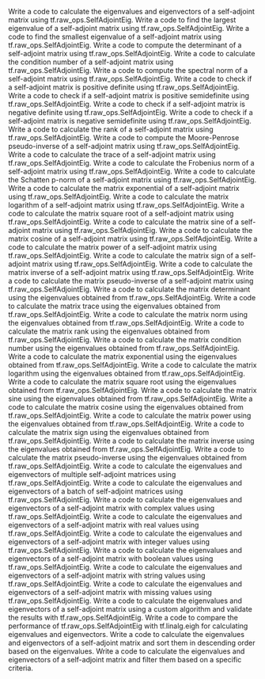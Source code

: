 Write a code to calculate the eigenvalues and eigenvectors of a self-adjoint matrix using tf.raw_ops.SelfAdjointEig.
Write a code to find the largest eigenvalue of a self-adjoint matrix using tf.raw_ops.SelfAdjointEig.
Write a code to find the smallest eigenvalue of a self-adjoint matrix using tf.raw_ops.SelfAdjointEig.
Write a code to compute the determinant of a self-adjoint matrix using tf.raw_ops.SelfAdjointEig.
Write a code to calculate the condition number of a self-adjoint matrix using tf.raw_ops.SelfAdjointEig.
Write a code to compute the spectral norm of a self-adjoint matrix using tf.raw_ops.SelfAdjointEig.
Write a code to check if a self-adjoint matrix is positive definite using tf.raw_ops.SelfAdjointEig.
Write a code to check if a self-adjoint matrix is positive semidefinite using tf.raw_ops.SelfAdjointEig.
Write a code to check if a self-adjoint matrix is negative definite using tf.raw_ops.SelfAdjointEig.
Write a code to check if a self-adjoint matrix is negative semidefinite using tf.raw_ops.SelfAdjointEig.
Write a code to calculate the rank of a self-adjoint matrix using tf.raw_ops.SelfAdjointEig.
Write a code to compute the Moore-Penrose pseudo-inverse of a self-adjoint matrix using tf.raw_ops.SelfAdjointEig.
Write a code to calculate the trace of a self-adjoint matrix using tf.raw_ops.SelfAdjointEig.
Write a code to calculate the Frobenius norm of a self-adjoint matrix using tf.raw_ops.SelfAdjointEig.
Write a code to calculate the Schatten p-norm of a self-adjoint matrix using tf.raw_ops.SelfAdjointEig.
Write a code to calculate the matrix exponential of a self-adjoint matrix using tf.raw_ops.SelfAdjointEig.
Write a code to calculate the matrix logarithm of a self-adjoint matrix using tf.raw_ops.SelfAdjointEig.
Write a code to calculate the matrix square root of a self-adjoint matrix using tf.raw_ops.SelfAdjointEig.
Write a code to calculate the matrix sine of a self-adjoint matrix using tf.raw_ops.SelfAdjointEig.
Write a code to calculate the matrix cosine of a self-adjoint matrix using tf.raw_ops.SelfAdjointEig.
Write a code to calculate the matrix power of a self-adjoint matrix using tf.raw_ops.SelfAdjointEig.
Write a code to calculate the matrix sign of a self-adjoint matrix using tf.raw_ops.SelfAdjointEig.
Write a code to calculate the matrix inverse of a self-adjoint matrix using tf.raw_ops.SelfAdjointEig.
Write a code to calculate the matrix pseudo-inverse of a self-adjoint matrix using tf.raw_ops.SelfAdjointEig.
Write a code to calculate the matrix determinant using the eigenvalues obtained from tf.raw_ops.SelfAdjointEig.
Write a code to calculate the matrix trace using the eigenvalues obtained from tf.raw_ops.SelfAdjointEig.
Write a code to calculate the matrix norm using the eigenvalues obtained from tf.raw_ops.SelfAdjointEig.
Write a code to calculate the matrix rank using the eigenvalues obtained from tf.raw_ops.SelfAdjointEig.
Write a code to calculate the matrix condition number using the eigenvalues obtained from tf.raw_ops.SelfAdjointEig.
Write a code to calculate the matrix exponential using the eigenvalues obtained from tf.raw_ops.SelfAdjointEig.
Write a code to calculate the matrix logarithm using the eigenvalues obtained from tf.raw_ops.SelfAdjointEig.
Write a code to calculate the matrix square root using the eigenvalues obtained from tf.raw_ops.SelfAdjointEig.
Write a code to calculate the matrix sine using the eigenvalues obtained from tf.raw_ops.SelfAdjointEig.
Write a code to calculate the matrix cosine using the eigenvalues obtained from tf.raw_ops.SelfAdjointEig.
Write a code to calculate the matrix power using the eigenvalues obtained from tf.raw_ops.SelfAdjointEig.
Write a code to calculate the matrix sign using the eigenvalues obtained from tf.raw_ops.SelfAdjointEig.
Write a code to calculate the matrix inverse using the eigenvalues obtained from tf.raw_ops.SelfAdjointEig.
Write a code to calculate the matrix pseudo-inverse using the eigenvalues obtained from tf.raw_ops.SelfAdjointEig.
Write a code to calculate the eigenvalues and eigenvectors of multiple self-adjoint matrices using tf.raw_ops.SelfAdjointEig.
Write a code to calculate the eigenvalues and eigenvectors of a batch of self-adjoint matrices using tf.raw_ops.SelfAdjointEig.
Write a code to calculate the eigenvalues and eigenvectors of a self-adjoint matrix with complex values using tf.raw_ops.SelfAdjointEig.
Write a code to calculate the eigenvalues and eigenvectors of a self-adjoint matrix with real values using tf.raw_ops.SelfAdjointEig.
Write a code to calculate the eigenvalues and eigenvectors of a self-adjoint matrix with integer values using tf.raw_ops.SelfAdjointEig.
Write a code to calculate the eigenvalues and eigenvectors of a self-adjoint matrix with boolean values using tf.raw_ops.SelfAdjointEig.
Write a code to calculate the eigenvalues and eigenvectors of a self-adjoint matrix with string values using tf.raw_ops.SelfAdjointEig.
Write a code to calculate the eigenvalues and eigenvectors of a self-adjoint matrix with missing values using tf.raw_ops.SelfAdjointEig.
Write a code to calculate the eigenvalues and eigenvectors of a self-adjoint matrix using a custom algorithm and validate the results with tf.raw_ops.SelfAdjointEig.
Write a code to compare the performance of tf.raw_ops.SelfAdjointEig with tf.linalg.eigh for calculating eigenvalues and eigenvectors.
Write a code to calculate the eigenvalues and eigenvectors of a self-adjoint matrix and sort them in descending order based on the eigenvalues.
Write a code to calculate the eigenvalues and eigenvectors of a self-adjoint matrix and filter them based on a specific criteria.